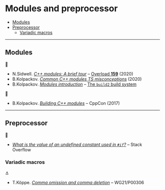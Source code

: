 # Modules and preprocessor <!-- omit in toc -->

- [Modules](#modules)
- [Preprocessor](#preprocessor)
	- [Variadic macros](#variadic-macros)

---

## Modules

:link:

- N.Sidwell. [*C++ modules: A brief tour*](https://accu.org/journals/overload/28/159/sidwell/) – [Overload **159**](https://accu.org/journals/overload/overload159) (2020)
- B.Kolpackov. [*Common C++ modules TS misconceptions*](https://build2.org/article/cxx-modules-misconceptions.xhtml) (2020)
- B.Kolpackov. [*Modules introduction*](https://build2.org/build2/doc/build2-build-system-manual.xhtml#cxx-modules) – [The `build2` build system](https://build2.org/build2/doc/build2-build-system-manual.xhtml#cxx-modules)

:movie_camera:

- B.Kolpackov. [*Building C++ modules*](https://www.youtube.com/watch?v=E8EbDcLQAoc) – CppCon (2017)

---

## Preprocessor

:link:

- [*What is the value of an undefined constant used in `#if`?*](https://stackoverflow.com/q/5085392) – Stack Overflow

### Variadic macros

:anchor:

- T.K&ouml;ppe. [*Comma omission and comma deletion*](https://wg21.link/p0306) – WG21/P00306
